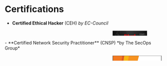 # Certifications

- **Certified Ethical Hacker** (CEH) *by EC-Council*
<table style="border-collapse: collapse; width: 100%; height: 18px; border-style: hidden;" border="1">
<tbody>
<tr style="height: 18px; cborder-style: hidden;">
<td style="width: 66.4931%; height: 18px; border-style: hidden;">Demonstrated knowledge of assessing the security of computer systems by looking for vulnerabilities in a target systems</td>
<td style="width: 33.5069%; height: 18px; border-style: hidden;"><img style="border-style: hidden;" src="/assets/images/CEH.png" alt="example" width="70%" height="250" /></td>
</tr>
</tbody>
</table>
- **Certified Network Security Practitioner** (CNSP) *by The SecOps Group*
<table style="border-collapse: collapse; width: 100%; height: 18px; border-style: hidden;" border="1">
<tbody>
<tr style="height: 18px; cborder-style: hidden;">
<td style="width: 66.4931%; height: 18px; border-style: hidden;">Tested my knowledge about core concepts of network security</td>
<td style="width: 33.5069%; height: 18px; border-style: hidden;"><img style="border-style: hidden;" src="/assets/images/CNSP_SecOPS.png" alt="example" width="750" height="300" /></td>
</tr>
</tbody>
</table>
